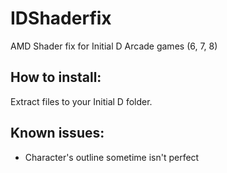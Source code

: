# IDShaderfix
AMD Shader fix for Initial D Arcade games (6, 7, 8)

## How to install:

Extract files to your Initial D folder.

## Known issues:
- Character's outline sometime isn't perfect
